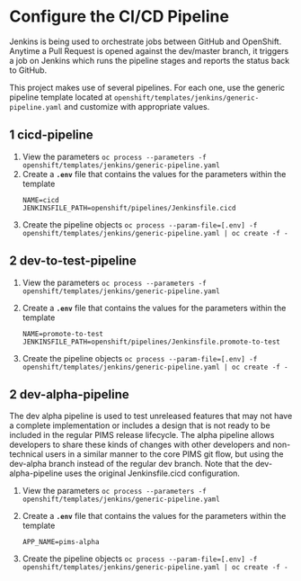 # Configure the CI/CD Pipeline

Jenkins is being used to orchestrate jobs between GitHub and OpenShift. Anytime a Pull Request is opened against the dev/master branch, it triggers a job on Jenkins which runs the pipeline stages and reports the status back to GitHub.

This project makes use of several pipelines. For each one, use the generic pipeline template located at `openshift/templates/jenkins/generic-pipeline.yaml` and customize with appropriate values.

## 1 cicd-pipeline

1. View the parameters `oc process --parameters -f openshift/templates/jenkins/generic-pipeline.yaml`
2. Create a **`.env`** file that contains the values for the parameters within the template
   ```
   NAME=cicd
   JENKINSFILE_PATH=openshift/pipelines/Jenkinsfile.cicd
   ```
3. Create the pipeline objects `oc process --param-file=[.env] -f openshift/templates/jenkins/generic-pipeline.yaml | oc create -f -`

## 2 dev-to-test-pipeline

1. View the parameters `oc process --parameters -f openshift/templates/jenkins/generic-pipeline.yaml`

2. Create a **`.env`** file that contains the values for the parameters within the template

   ```
   NAME=promote-to-test
   JENKINSFILE_PATH=openshift/pipelines/Jenkinsfile.promote-to-test
   ```

3. Create the pipeline objects `oc process --param-file=[.env] -f openshift/templates/jenkins/generic-pipeline.yaml | oc create -f -`

## 2 dev-alpha-pipeline

The dev alpha pipeline is used to test unreleased features that may not have a complete implementation or includes a design that is not ready to be included in the regular PIMS release lifecycle. The alpha pipeline allows developers to share these kinds of changes with other developers and non-technical users in a similar manner to the core PIMS git flow, but using the dev-alpha branch instead of the regular dev branch. Note that the dev-alpha-pipeline uses the original Jenkinsfile.cicd configuration.

1. View the parameters `oc process --parameters -f openshift/templates/jenkins/generic-pipeline.yaml`

2. Create a **`.env`** file that contains the values for the parameters within the template

   ```
   APP_NAME=pims-alpha
   ```

3. Create the pipeline objects `oc process --param-file=[.env] -f openshift/templates/jenkins/generic-pipeline.yaml | oc create -f -`
